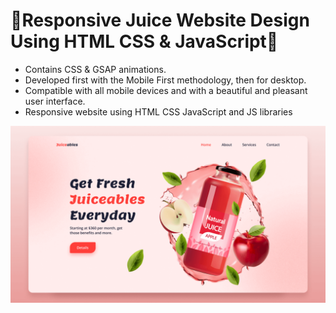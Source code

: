 # 🥤Responsive Juice Website Design Using HTML CSS & JavaScript🥝


- Contains CSS & GSAP animations.
- Developed first with the Mobile First methodology, then for desktop.
- Compatible with all mobile devices and with a beautiful and pleasant user interface.
- Responsive website using HTML CSS JavaScript and JS libraries


![alt text](https://github.com/yastrb/juice-responsive/blob/master/preview.png)
